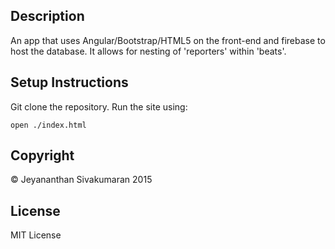 ## Description
An app that uses Angular/Bootstrap/HTML5 on the front-end and firebase to host the database.  It allows for nesting of 'reporters' within 'beats'.  

## Setup Instructions
Git clone the repository.  Run the site using:
```
open ./index.html
```

## Copyright
&copy; Jeyananthan Sivakumaran 2015

## License
MIT License
